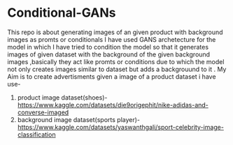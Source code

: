 # Conditional-GANs
This repo is about generating images of an given product with background images as promts or conditionals
I have used GANS archetecture for the model in which I have tried to condition the model so that it generates images of given dataset with the background of the given background images ,basically they act like promts or conditions due to which the model not only creates images similar to dataset but adds a backgrouund to it .
My Aim is to create advertisments given a image of a product 
dataset i have use-
1) product image dataset(shoes)-https://www.kaggle.com/datasets/die9origephit/nike-adidas-and-converse-imaged
2) background image dataset(sports player)-https://www.kaggle.com/datasets/yaswanthgali/sport-celebrity-image-classification
